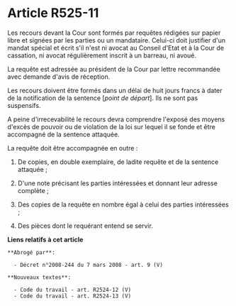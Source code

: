 # Article R525-11

Les recours devant la Cour sont formés par requêtes rédigées sur papier libre et signées par les parties ou un mandataire.
Celui-ci doit justifier d'un mandat spécial et écrit s'il n'est ni avocat au Conseil d'Etat et à la Cour de cassation, ni
avocat régulièrement inscrit à un barreau, ni avoué.

La requête est adressée au président de la Cour par lettre recommandée avec demande d'avis de réception.

Les recours doivent être formés dans un délai de huit jours francs à dater de la notification de la sentence [*point de
départ*]. Ils ne sont pas suspensifs.

A peine d'irrecevabilité le recours devra comprendre l'exposé des moyens d'excès de pouvoir ou de violation de la loi sur
lequel il se fonde et être accompagné de la sentence attaquée.

La requête doit être accompagnée en outre :

1. De copies, en double exemplaire, de ladite requête et de la sentence attaquée ;

2. D'une note précisant les parties intéressées et donnant leur adresse complète ;

3. Des copies de la requête en nombre égal à celui des parties intéressées ;

4. Des pièces dont le requérant entend se servir.

**Liens relatifs à cet article**

	**Abrogé par**:

	  - Décret n°2008-244 du 7 mars 2008 - art. 9 (V)

	**Nouveaux textes**:

	  - Code du travail - art. R2524-12 (V)
	  - Code du travail - art. R2524-13 (V)
